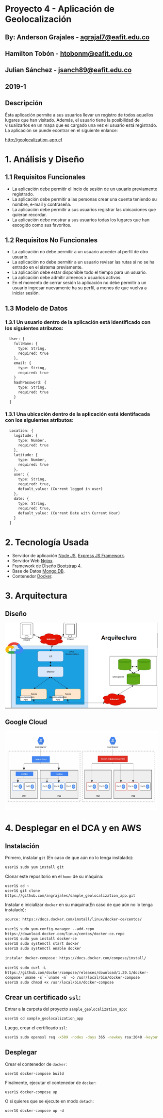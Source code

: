 # Proyecto 4 - Aplicación de Geolocalización
## By: Anderson Grajales - agrajal7@eafit.edu.co
##     Hamilton Tobón - htobonm@eafit.edu.co
##     Julian Sánchez - jsanch89@eafit.edu.co
## 2019-1
## Descripción
Ésta aplicación permite a sus usuarios llevar un registro de todos aquellos lugares que han visitado. Además, el usuario tiene la posibilidad de visualizarlos en un mapa que es cargado una vez el usuario está registrado. La aplicación se puede econtrar en el 
siguiente enlance:

http://geolocalization-app.cf

# 1. Análisis y Diseño

## 1.1 Requisitos Funcionales
  * La aplicación debe permitir el incio de sesión de un usuario previamente registrado.
  * La aplicación debe permitir a las personas crear una cuenta teniendo su nombre, e-mail y contraseña.  
  * La aplicación debe permitir a sus usuarios registrar las ubicaciones que quieran recordar.
  * La aplicación debe mostrar a sus usuarios todas los lugares que han escogido como sus favoritos.

## 1.2 Requisitos No Funcionales
  * La aplicación no debe permitir a un usuario acceder al perfil de otro usuario.
  * La aplicación no debe permitir a un usuario revisar las rutas si no se ha entrado en el sistema previamente.
  * La aplicación debe estar disponible todo el tiempo para un usuario.
  * La aplicación debe admitir almenos x usuarios activos.
  * En el momento de cerrar sesión la aplicación no debe permitir a un usuario ingresar nuevamente ha su perfil, a menos de que vuelva a iniciar sesión.

## 1.3 Modelo de Datos

### 1.3.1 Un usuario dentro de la aplicación está identificado con los siguientes atributos:
```
  User: {
    fullName: {
      type: String,
      required: true
    },
    email: {
      type: String,
      required: true
    }
    hashPassword: {
      type: String,
      required: true
    }
  }
```
### 1.3.1 Una ubicación dentro de la aplicación está identifacada con los siguientes atributos:
```
  Location: {
    logitude: {
      type: Number,
      required: true
    },
    latitude: {
      type: Number,
      required: true
    },
    user: {
      type: String,
      required: true,
      default_value: (Current logged in user)
    },
    date: {
      type: String,
      required: true,
      default_value: (Current Date with Current Hour)
    }
  }
```
# 2. Tecnología Usada
- Servidor de aplicación [Node JS](https://nodejs.org/es/), [Express JS Framework](https://expressjs.com/es/).
- Servidor Web [Nginx](https://www.nginx.com/).
- Framework de Diseño [Bootstrap 4](https://getbootstrap.com/).
- Base de Datos [Mongo DB](https://www.mongodb.com/es).
- Contenedor [Docker](https://www.docker.com/).
# 3. Arquitectura

## Diseño
![alt text](arquitecture.PNG)

## Google Cloud
![alt text](arquitecture2.PNG)


# 4. Desplegar en el DCA y en AWS

## Instalación

Primero, instalar `git` (En caso de que aún no lo tenga instalado):

```sh
user1$ sudo yum install git
```


Clonar este repositorio en el `home` de su máquina:

```
user1$ cd ~
user1$ git clone https://github.com/angrajales/sample_geolocalization_app.git
```

Instalar e inicializar `docker` en su máquina(En caso de que aún no lo tenga instalado):
```
source: https://docs.docker.com/install/linux/docker-ce/centos/

user1$ sudo yum-config-manager --add-repo https://download.docker.com/linux/centos/docker-ce.repo
user1$ sudo yum install docker-ce
user1$ sudo systemctl start docker
user1$ sudo systemctl enable docker

instalar docker-compose: https://docs.docker.com/compose/install/

user1$ sudo curl -L https://github.com/docker/compose/releases/download/1.20.1/docker-compose-`uname -s`-`uname -m` -o /usr/local/bin/docker-compose
user1$ sudo chmod +x /usr/local/bin/docker-compose

```
## Crear un certificado `ssl`:

Entrar a la carpeta del proyecto `sample_geolocalization_app`:

```sh
user1$ cd sample_geolocalization_app
```

Luego, crear el certificado `ssl`:

```sh
user1$ sudo openssl req -x509 -nodes -days 365 -newkey rsa:2048 -keyout ssl/nginx.key -out ssl/nginx.crt
```
## Desplegar

Crear el contenedor de `docker`:

```
user1$ docker-compose build
```

Finalmente, ejecutar el contenedor de `docker`:

```
user1$ docker-compose up
```

O si quieres que se ejecute en modo `detach`:

```
user1$ docker-compose up -d
```




